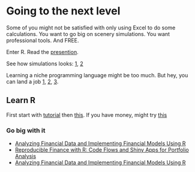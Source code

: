 # Going to the next level

Some of you might not be satisfied with only using Excel to do some calculations. You want to go big on scenery simulations. You want professional tools. And FREE.

Enter R. Read the [presention](https://www.researchgate.net/publication/302956522_R_in_Finance_Introduction_to_R_and_Its_Applications_in_Finance).

See how simulations looks: [1](https://www.daytrading.com/monte-carlo-simulations-options-pricing-models-r), [2](https://www.youtube.com/watch?v=krdgh0e2t6g)

Learning a niche programming language might be too much. But hey, you can land a job [1](https://www.freelancer.com/jobs/r-programming-language/), [2](https://www.upwork.com/freelance-jobs/r/), [3](https://www.youtube.com/watch?v=hKDalfhDawA).

## Learn R

First start with [tutorial](http://r-tutorial.nl) then [this](https://www.youtube.com/watch?v=_V8eKsto3Ug). If you have money, might try [this](https://www.datacamp.com/courses/financial-trading-in-r)

### Go big with it

- [Analyzing Financial Data and Implementing Financial Models Using R](https://www.amazon.com/Analyzing-Financial-Implementing-Springer-Economics-ebook/dp/B00VR5CIO8)
- [Reproducible Finance with R: Code Flows and Shiny Apps for Portfolio Analysis](https://www.amazon.com/Reproducible-Finance-Portfolio-Analysis-Chapman/dp/1138484032)
- [Analyzing Financial Data and Implementing Financial Models Using R](https://www.amazon.com/Analyzing-Financial-Implementing-Springer-Economics/dp/3030641546?Adv-Srch-Books-Submit.x=35&Adv-Srch-Books-Submit.y=18&field-dateop=After&field-dateyear=2020&unfiltered=1)
